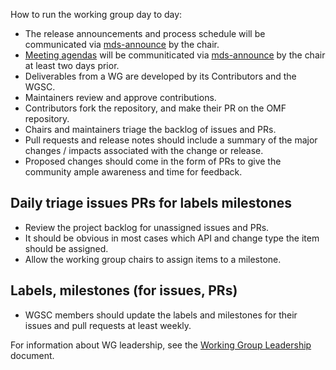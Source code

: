 How to run the working group day to day:

* The release announcements and process schedule will be communicated via [mds-announce](https://groups.google.com/a/groups.openmobilityfoundation.org/forum/#!forum/mds-announce) by the chair.
* [Meeting agendas](https://github.com/openmobilityfoundation/governance/blob/master/technical/Conference_Call_Meeting_Guidance.md) will be communiticated via [mds-announce](https://groups.google.com/a/groups.openmobilityfoundation.org/forum/#!forum/mds-announce) by the chair at least two days prior.
* Deliverables from a WG are developed by its Contributors and the WGSC.
* Maintainers review and approve contributions.
* Contributors fork the repository, and make their PR on the OMF repository.
* Chairs and maintainers triage the backlog of issues and PRs.
* Pull requests and release notes should include a summary of the major changes / impacts associated with the change or release.
* Proposed changes should come in the form of PRs to give the community ample awareness and time for feedback.

## Daily triage issues PRs for labels milestones

* Review the project backlog for unassigned issues and PRs.
* It should be obvious in most cases which API and change type the item should be assigned.
* Allow the working group chairs to assign items to a milestone.

## Labels, milestones (for issues, PRs)

* WGSC members should update the labels and milestones for their issues and pull requests at least weekly.

For information about WG leadership, see the [Working Group Leadership](https://github.com/openmobilityfoundation/governance/blob/master/technical/Working_Group_Leadership.md) document.
